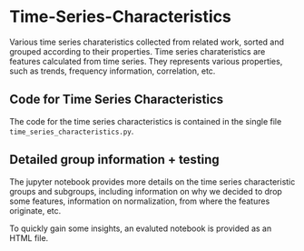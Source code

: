 # Time-Series-Characteristics
Various time series charateristics collected from related work, sorted and grouped according to their properties.
Time series charateristics are features calculated from time series. They represents various properties, such as trends, frequency information, correlation, etc.

## Code for Time Series Characteristics
The code for the time series characteristics is contained in the single file `time_series_characteristics.py`.

## Detailed group information + testing
The jupyter notebook provides more details on the time series characteristic groups and subgroups, including information on why we decided to drop some features, information on normalization, from where the features originate, etc.

To quickly gain some insights, an evaluted notebook is provided as an HTML file.

